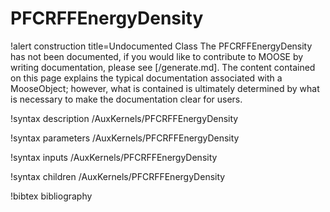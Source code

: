 <!-- MOOSE Documentation Stub: Remove this when content is added. -->

# PFCRFFEnergyDensity

!alert construction title=Undocumented Class
The PFCRFFEnergyDensity has not been documented, if you would like to contribute to MOOSE by
writing documentation, please see [/generate.md]. The content contained on this page explains
the typical documentation associated with a MooseObject; however, what is contained is ultimately
determined by what is necessary to make the documentation clear for users.

!syntax description /AuxKernels/PFCRFFEnergyDensity

!syntax parameters /AuxKernels/PFCRFFEnergyDensity

!syntax inputs /AuxKernels/PFCRFFEnergyDensity

!syntax children /AuxKernels/PFCRFFEnergyDensity

!bibtex bibliography
